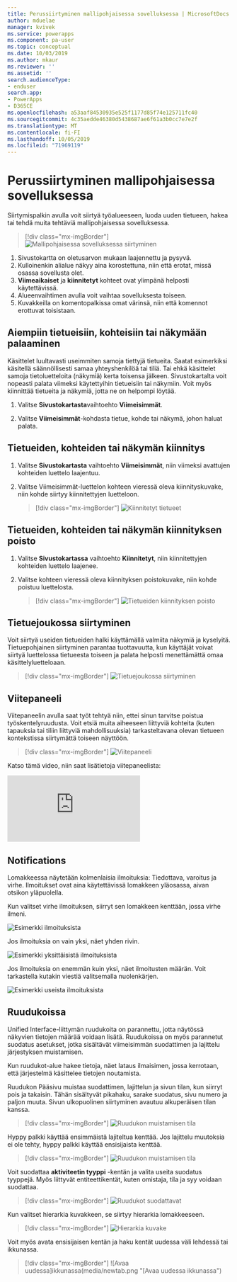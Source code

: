 ```yaml
---
title: Perussiirtyminen mallipohjaisessa sovelluksessa | MicrosoftDocs
author: mduelae
manager: kvivek
ms.service: powerapps
ms.component: pa-user
ms.topic: conceptual
ms.date: 10/03/2019
ms.author: mkaur
ms.reviewer: ''
ms.assetid: ''
search.audienceType:
- enduser
search.app:
- PowerApps
- D365CE
ms.openlocfilehash: a53aaf84530935e525f1177d85f74e125711fc40
ms.sourcegitcommit: 4c35aedde46380d5438687ae6f61a3b0cc7e7e2f
ms.translationtype: MT
ms.contentlocale: fi-FI
ms.lasthandoff: 10/05/2019
ms.locfileid: "71969119"
---
```

#  <a name="basic-navigation-in-a-model-driven-app"></a>Perussiirtyminen mallipohjaisessa sovelluksessa 

Siirtymispalkin avulla voit siirtyä työalueeseen, luoda uuden tietueen, hakea tai tehdä muita tehtäviä mallipohjaisessa sovelluksessa.

> [!div class="mx-imgBorder"]
> ![Mallipohjaisessa sovelluksessa siirtyminen](media/nav.png "Mallipohjaisessa sovelluksessa siirtyminen")

1. Sivustokartta on oletusarvon mukaan laajennettu ja pysyvä.
2. Kulloinenkin alialue näkyy aina korostettuna, niin että erotat, missä osassa sovellusta olet.
3. **Viimeaikaiset** ja **kiinnitetyt** kohteet ovat ylimpänä helposti käytettävissä. 
4. Alueenvaihtimen avulla voit vaihtaa sovelluksesta toiseen.
5. Kuvakkeilla on komentopalkissa omat värinsä, niin että komennot erottuvat toisistaan.
  
## <a name="get-back-to-recent-records-items-or-view"></a>Aiempiin tietueisiin, kohteisiin tai näkymään palaaminen
Käsittelet luultavasti useimmiten samoja tiettyjä tietueita. Saatat esimerkiksi käsitellä säännöllisesti samaa yhteyshenkilöä tai tiliä. Tai ehkä käsittelet samoja tietoluetteloita (näkymiä) kerta toisensa jälkeen. Sivustokartalta voit nopeasti palata viimeksi käytettyihin tietueisiin tai näkymiin. Voit myös kiinnittää tietueita ja näkymiä, jotta ne on helpompi löytää. 
  
1. Valitse **Sivustokartasta**vaihtoehto **Viimeisimmät**.
  
2. Valitse **Viimeisimmät**-kohdasta tietue, kohde tai näkymä, johon haluat palata. 

## <a name="pin-records-items-or-view"></a>Tietueiden, kohteiden tai näkymän kiinnitys

1. Valitse **Sivustokartasta** vaihtoehto **Viimeisimmät**, niin viimeksi avattujen kohteiden luettelo laajentuu.
2. Valitse Viimeisimmät-luettelon kohteen vieressä oleva kiinnityskuvake, niin kohde siirtyy kiinnitettyjen luetteloon.

   > [!div class="mx-imgBorder"]
   > ![Kiinnitetyt tietueet](media/pinnedrecords.png "Kiinnitetyt tietueet")

## <a name="unpin-records-items-or-view"></a>Tietueiden, kohteiden tai näkymän kiinnityksen poisto

1. Valitse **Sivustokartassa** vaihtoehto **Kiinnitetyt**, niin kiinnitettyjen kohteiden luettelo laajenee.
2. Valitse kohteen vieressä oleva kiinnityksen poistokuvake, niin kohde poistuu luettelosta.  

   > [!div class="mx-imgBorder"]
   > ![Tietueiden kiinnityksen poisto](media/unpinnedrecords.png "Tietueiden kiinnityksen poisto")

## <a name="record-set-navigation"></a>Tietuejoukossa siirtyminen 
Voit siirtyä useiden tietueiden halki käyttämällä valmiita näkymiä ja kyselyitä. Tietuepohjainen siirtyminen parantaa tuottavuutta, kun käyttäjät voivat siirtyä luettelossa tietueesta toiseen ja palata helposti menettämättä omaa käsittelyluetteloaan.

> [!div class="mx-imgBorder"]
> ![Tietuejoukossa siirtyminen](media/recordset.png "Tietuejoukossa siirtyminen")

## <a name="reference-panel"></a>Viitepaneeli
Viitepaneelin avulla saat työt tehtyä niin, ettei sinun tarvitse poistua työskentelyruudusta. Voit etsiä muita aiheeseen liittyviä kohteita (kuten tapauksia tai tiliin liittyviä mahdollisuuksia) tarkasteltavana olevan tietueen kontekstissa siirtymättä toiseen näyttöön.

> [!div class="mx-imgBorder"]
> ![Viitepaneeli](media/reference-panel.png "Viitepaneeli")

 Katso tämä video, niin saat lisätietoja viitepaneelista:

<div class="embeddedvideo"><iframe src="https://www.microsoft.com/en-us/videoplayer/embed/d8224c3f-6e20-4b8e-9d0d-b0f5602c7708" frameborder="0" allowfullscreen=""></iframe></div>

## <a name="notifications"></a>Notifications 

Lomakkeessa näytetään kolmenlaisia ilmoituksia: Tiedottava, varoitus ja virhe. Ilmoitukset ovat aina käytettävissä lomakkeen yläosassa, aivan otsikon yläpuolella.

Kun valitset virhe ilmoituksen, siirryt sen lomakkeen kenttään, jossa virhe ilmeni.

![Esimerkki ilmoituksista](media/notifications.png "Esimerkki ilmoituksista")

Jos ilmoituksia on vain yksi, näet yhden rivin.

![Esimerkki yksittäisistä ilmoituksista](media/single_notification.png "Esimerkki yksittäisistä ilmoituksista")

Jos ilmoituksia on enemmän kuin yksi, näet ilmoitusten määrän. Voit tarkastella kutakin viestiä valitsemalla nuolenkärjen.

![Esimerkki useista ilmoituksista](media/multiple_notification.png "Esimerkki useista ilmoituksista")

## <a name="grids"></a>Ruudukoissa

Unified Interface-liittymän ruudukoita on parannettu, jotta näytössä näkyvien tietojen määrää voidaan lisätä. Ruudukoissa on myös parannetut suodatus asetukset, jotka sisältävät viimeisimmän suodattimen ja lajittelu järjestyksen muistamisen. 

Kun ruudukot-alue hakee tietoja, näet lataus ilmaisimen, jossa kerrotaan, että järjestelmä käsittelee tietojen noutamista.

Ruudukon Pääsivu muistaa suodattimen, lajittelun ja sivun tilan, kun siirryt pois ja takaisin. Tähän sisältyvät pikahaku, sarake suodatus, sivu numero ja paljon muuta. Sivun ulkopuolinen siirtyminen avautuu alkuperäisen tilan kanssa.


   > [!div class="mx-imgBorder"]
   > ![Ruudukon muistamisen tila](media/grid-remember-state-on-back-navigate.gif "ristikot muistavat tilan")


Hyppy palkki käyttää ensimmäistä lajiteltua kenttää. Jos lajittelu muutoksia ei ole tehty, hyppy palkki käyttää ensisijaista kenttää. 

   > [!div class="mx-imgBorder"]
   > ![Ruudukon muistamisen tila](media/jumpbar-filter-on-sorted-column.gif "ristikot muistavat tilan")
   

Voit suodattaa **aktiviteetin tyyppi** -kentän ja valita useita suodatus tyyppejä. Myös liittyvät entiteettikentät, kuten omistaja, tila ja syy voidaan suodattaa.

   > [!div class="mx-imgBorder"]
   > ![Ruudukot suodattavat](media/grid-activity-type-column-filter.gif "ruudukot")
   
Kun valitset hierarkia kuvakkeen, se siirtyy hierarkia lomakkeeseen.

   > [!div class="mx-imgBorder"]
   > ![Hierarkia kuvake](media/grid-row-hierarchy-icon.png "hierarkian kuvake")
   
Voit myös avata ensisijaisen kentän ja haku kentät uudessa väli lehdessä tai ikkunassa.

   > [!div class="mx-imgBorder"]
   > ![Avaa uudessa]ikkunassa(media/newtab.png "[Avaa uudessa ikkunassa")


